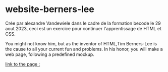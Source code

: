 # website-berners-lee
Crée par alexandre Vandewiele dans le cadre de la formation becode le 29 aout 2023, ceci est un exercice pour continuer l'apprentissage de HTML et CSS.

You might not know him, but as the inventor of HTML,Tim Berners-Lee is the cause to all your current fun and problems. In his honor, you will make a web page, following a predefined mockup. 

[link to the page :](https://alexandrevdw.github.io/website-berners-lee/)